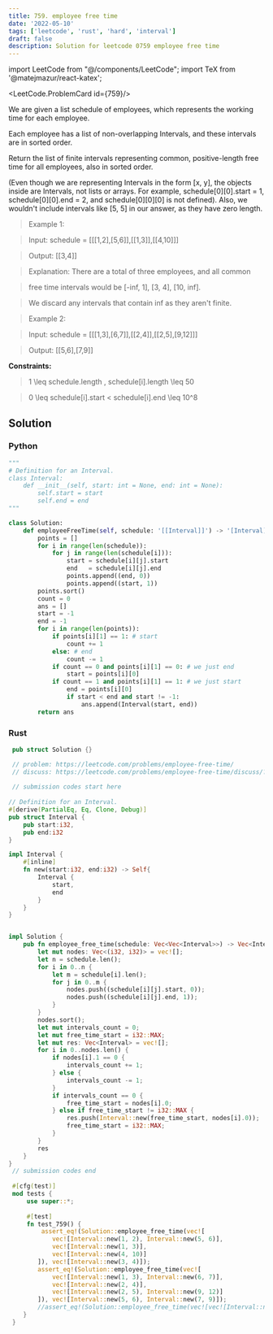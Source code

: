 ```yaml
---
title: 759. employee free time
date: '2022-05-10'
tags: ['leetcode', 'rust', 'hard', 'interval']
draft: false
description: Solution for leetcode 0759 employee free time
---
```

import LeetCode from "@/components/LeetCode";
import TeX from '@matejmazur/react-katex';

<LeetCode.ProblemCard id={759}/>

We are given a list schedule of employees, which represents the working time for each employee.



Each employee has a list of non-overlapping Intervals, and these intervals are in sorted order.



Return the list of finite intervals representing common, positive-length free time for all employees, also in sorted order.



(Even though we are representing Intervals in the form [x, y], the objects inside are Intervals, not lists or arrays. For example, schedule[0][0].start <TeX>=</TeX> 1, schedule[0][0].end <TeX>=</TeX> 2, and schedule[0][0][0] is not defined).  Also, we wouldn't include intervals like [5, 5] in our answer, as they have zero length.



 



 > Example 1:



 > Input: schedule <TeX>=</TeX> [[[1,2],[5,6]],[[1,3]],[[4,10]]]

 > Output: [[3,4]]

 > Explanation: There are a total of three employees, and all common

 > free time intervals would be [-inf, 1], [3, 4], [10, inf].

 > We discard any intervals that contain inf as they aren't finite.

 > Example 2:



 > Input: schedule <TeX>=</TeX> [[[1,3],[6,7]],[[2,4]],[[2,5],[9,12]]]

 > Output: [[5,6],[7,9]]

 



**Constraints:**



 > 1 <TeX>\leq</TeX> schedule.length , schedule[i].length <TeX>\leq</TeX> 50

 > 0 <TeX>\leq</TeX> schedule[i].start < schedule[i].end <TeX>\leq</TeX> 10^8


## Solution
### Python
```python
"""
# Definition for an Interval.
class Interval:
    def __init__(self, start: int = None, end: int = None):
        self.start = start
        self.end = end
"""

class Solution:
    def employeeFreeTime(self, schedule: '[[Interval]]') -> '[Interval]':
        points = []
        for i in range(len(schedule)):
            for j in range(len(schedule[i])):
                start = schedule[i][j].start
                end   = schedule[i][j].end
                points.append((end, 0))
                points.append((start, 1))
        points.sort()
        count = 0
        ans = []
        start = -1
        end = -1
        for i in range(len(points)):
            if points[i][1] == 1: # start
                count += 1
            else: # end
                count -= 1
            if count == 0 and points[i][1] == 0: # we just end
                start = points[i][0]
            if count == 1 and points[i][1] == 1: # we just start
                end = points[i][0]
                if start < end and start != -1:
                    ans.append(Interval(start, end))
        return ans
```
### Rust
```rust
 pub struct Solution {}

 // problem: https://leetcode.com/problems/employee-free-time/
 // discuss: https://leetcode.com/problems/employee-free-time/discuss/?currentPage=1&orderBy=most_votes&query=
 
 // submission codes start here
 
// Definition for an Interval.
#[derive(PartialEq, Eq, Clone, Debug)]
pub struct Interval {
    pub start:i32,
    pub end:i32
}

impl Interval {
    #[inline]
    fn new(start:i32, end:i32) -> Self{
        Interval {
            start,
            end
        }
    }
}


impl Solution {
    pub fn employee_free_time(schedule: Vec<Vec<Interval>>) -> Vec<Interval> {
        let mut nodes: Vec<(i32, i32)> = vec![];
        let n = schedule.len();
        for i in 0..n {
            let m = schedule[i].len();
            for j in 0..m {
                nodes.push((schedule[i][j].start, 0));
                nodes.push((schedule[i][j].end, 1));
            }
        }
        nodes.sort();
        let mut intervals_count = 0;
        let mut free_time_start = i32::MAX;
        let mut res: Vec<Interval> = vec![];
        for i in 0..nodes.len() {
            if nodes[i].1 == 0 {
                intervals_count += 1;
            } else {
                intervals_count -= 1;
            }
            if intervals_count == 0 {
                free_time_start = nodes[i].0;
            } else if free_time_start != i32::MAX {
                res.push(Interval::new(free_time_start, nodes[i].0));
                free_time_start = i32::MAX;
            }
        }
        res
    }
}
 // submission codes end
 
 #[cfg(test)]
 mod tests {
     use super::*;
 
     #[test]
     fn test_759() {
         assert_eq!(Solution::employee_free_time(vec![
            vec![Interval::new(1, 2), Interval::new(5, 6)],
            vec![Interval::new(1, 3)],
            vec![Interval::new(4, 10)]
        ]), vec![Interval::new(3, 4)]);
        assert_eq!(Solution::employee_free_time(vec![
            vec![Interval::new(1, 3), Interval::new(6, 7)],
            vec![Interval::new(2, 4)],
            vec![Interval::new(2, 5), Interval::new(9, 12)]
        ]), vec![Interval::new(5, 6), Interval::new(7, 9)]);
        //assert_eq!(Solution::employee_free_time(vec![vec![Interval::new(1, 3), Interval::new(6, 7)]],vec![Interval::new(2, 4)]]), vec![Interval::new(3, 4)]);
    }
 }
 
```
